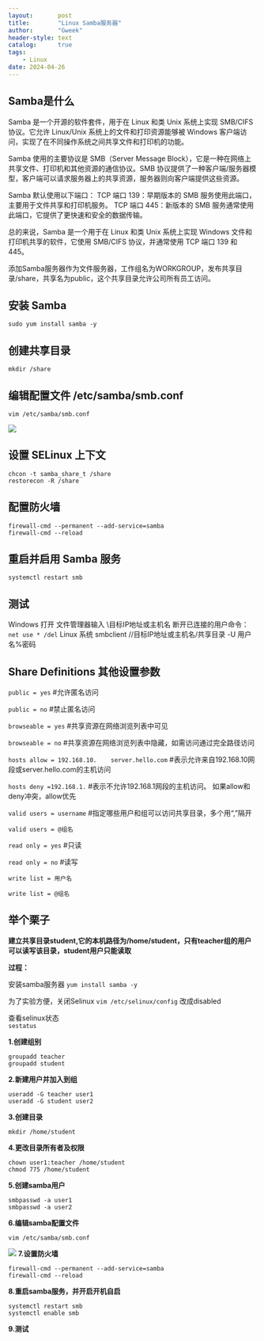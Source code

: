 ```yaml
---
layout:       post
title:        "Linux Samba服务器"
author:       "Gweek"
header-style: text
catalog:      true
tags:
    - Linux
date: 2024-04-26
---
```


## Samba是什么
Samba 是一个开源的软件套件，用于在 Linux 和类 Unix 系统上实现 SMB/CIFS 协议。它允许 Linux/Unix 系统上的文件和打印资源能够被 Windows 客户端访问，实现了在不同操作系统之间共享文件和打印机的功能。

Samba 使用的主要协议是 SMB（Server Message Block），它是一种在网络上共享文件、打印机和其他资源的通信协议。SMB 协议提供了一种客户端/服务器模型，客户端可以请求服务器上的共享资源，服务器则向客户端提供这些资源。

Samba 默认使用以下端口：
TCP 端口 139：早期版本的 SMB 服务使用此端口，主要用于文件共享和打印机服务。
TCP 端口 445：新版本的 SMB 服务通常使用此端口，它提供了更快速和安全的数据传输。

总的来说，Samba 是一个用于在 Linux 和类 Unix 系统上实现 Windows 文件和打印机共享的软件，它使用 SMB/CIFS 协议，并通常使用 TCP 端口 139 和 445。







添加Samba服务器作为文件服务器，工作组名为WORKGROUP，发布共享目录/share，共享名为public，这个共享目录允许公司所有员工访问。 

## 安装 Samba
`sudo yum install samba -y`

## 创建共享目录
`mkdir /share`

## 编辑配置文件 /etc/samba/smb.conf  
`vim /etc/samba/smb.conf`

![](https://jsd.cdn.zzko.cn/gh/soslane/picgo@main/path/20240524142540.png)

## 设置 SELinux 上下文
``` shell
chcon -t samba_share_t /share
restorecon -R /share
```

## 配置防火墙
``` shell
firewall-cmd --permanent --add-service=samba
firewall-cmd --reload
```

## 重启并启用 Samba 服务
`systemctl restart smb`

## 测试
Windows 打开 文件管理器输入 \\目标IP地址或主机名   断开已连接的用户命令：`net use * /del`
Linux 系统 smbclient //目标IP地址或主机名/共享目录 -U 用户名%密码

## Share Definitions 其他设置参数

`public = yes`       #允许匿名访问

`public = no`        #禁止匿名访问

`browseable = yes`   #共享资源在网络浏览列表中可见

`browseable = no`    #共享资源在网络浏览列表中隐藏，如需访问通过完全路径访问

`hosts allow = 192.168.10.    server.hello.com`   #表示允许来自192.168.10网段或server.hello.com的主机访问

`hosts deny =192.168.1.`    #表示不允许192.168.1网段的主机访问。 如果allow和deny冲突，allow优先

`valid users = username`    #指定哪些用户和组可以访问共享目录，多个用“,”隔开

`valid users = @组名`

`read only = yes`   #只读

`read only = no`    #读写

`write list = 用户名`

`write list = @组名`


## 举个栗子
**建立共享目录student,它的本机路径为/home/student，只有teacher组的用户可以读写该目录，student用户只能读取**

**过程：**

安装samba服务器
`yum install samba -y`

为了实验方便，关闭Selinux
`vim /etc/selinux/config`        改成disabled

查看selinux状态   
`sestatus `

**1.创建组别**   
``` shell
groupadd teacher
groupadd student
```
**2.新建用户并加入到组** 
``` shell
useradd -G teacher user1
useradd -G student user2
```
**3.创建目录** 

`mkdir /home/student`

**4.更改目录所有者及权限**
``` shell
chown user1:teacher /home/student
chmod 775 /home/student
```
**5.创建samba用户**
``` shell
smbpasswd -a user1
smbpasswd -a user2
```
**6.编辑samba配置文件**

`vim /etc/samba/smb.conf`

![](https://jsd.cdn.zzko.cn/gh/soslane/picgo@main/path/20240525210536.png)
**7.设置防火墙**
```shell
firewall-cmd --permanent --add-service=samba
firewall-cmd --reload
```
**8.重启samba服务，并开启开机自启**
```shell
systemctl restart smb
systemctl enable smb
```
**9.测试**
